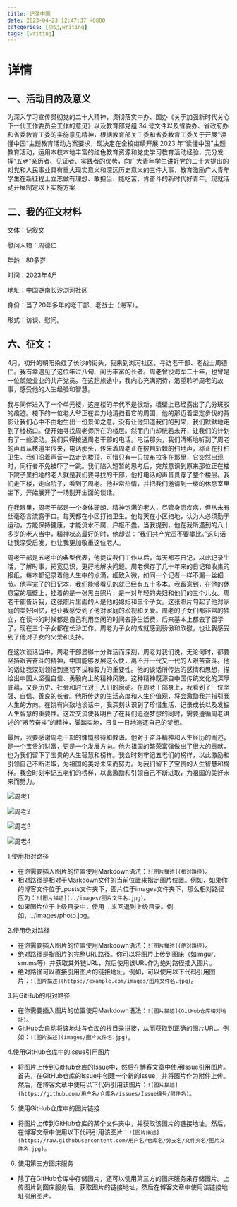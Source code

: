 ```yaml
---
title: 记录中国
date: 2023-04-23 12:47:37 +0800
categories: [杂记,writing]
tags: [writing]
---
```

# 详情
## 一、活动目的及意义

为深入学习宣传贯彻党的二十大精神，贯彻落实中办、国办《关于加强新时代关心下一代工作委员会工作的意见》以及教育部党组 34 号文件以及省委办、省政府办和省委教育工委的实施意见精神，根据教育部关工委和省委教育工委关于开展“读懂中国”主题教育活动方案要求，现决定在全校继续开展 2023 年“读懂中国”主题教育活动，运用本校本地丰富的红色教育资源和党史学习教育活动经验，充分发挥“五老”亲历者、见证者、实践者的优势，向广大青年学生讲好党的二十大提出的对党和人民事业具有重大现实意义和深远历史意义的三件大事，教育激励广大青年学生在新征程上立志做有理想、敢担当、能吃苦、肯奋斗的新时代好青年。现就活动开展制定以下实施方案

## 二、我的征文材料
文体：记叙文

慰问人物：周德仁

年龄：80多岁

时间：2023年4月

地址：中国湖南长沙浏河社区

身份：当了20年多年的老干部、老战士（海军）。

形式：访谈、慰问。

## 六、征文：
4月，初升的朝阳染红了长沙的街头，我来到浏河社区，寻访老干部、老战士周德仁。我有幸遇见了这位年过八旬、阅历丰富的长者。周老曾役海军二十年，也曾是一位兢兢业业的共产党员。在这趟旅途中，我内心充满期待，渴望聆听周老的故事，感受他的人生经验和智慧。

我与同伴进入了一个单元楼，这座楼的年代不是很新，墙壁上已经露出了几分斑驳的痕迹。楼下的一位老大爷正在卖力地清扫着它的周围，他的那迈着坚定步伐的背影让我们心中不由地生出一份景仰之意。没有让他知道我们的到来，我们默默地走到了楼梯口。便开始寻找周老师所在的楼层。然而门门却恍若未开，让我们的计划有了一些波动。我们只得拨通周老干部的电话。电话那头，我们清晰地听到了周老的声音从楼道里传来，电话那头，传来着周老正在披荆斩棘的扫地声，称正在打扫卫生。我们沿着声音一路走到楼顶，可惜只有一只拉布拉多在那里，它突然出现时，同行者不免被吓了一跳。我们陷入短暂的思考后，突然意识到原来那位正在楼下院子里扫地的老人就是我们要寻找的干部，他打电话的声音贯穿了整个楼层。我们走下楼，走向院子，看到了周老。他非常热情，并把我们邀请到一楼的休息室里坐下，开始展开了一场别开生面的谈话。

在我眼里，周老干部是一个身体硬朗、精神饱满的老人，尽管身患疾病，但从未有丝毫怨言流露于口。每天都在小区打扫卫生。他每天在小区扫地，认为人必须勤于运动，方能保持健康，才能流水不腐、户枢不蠹。当我提到，他在我所遇到的八十多岁的老人当中，精神状态最好的时，他却说：“我们共产党员不要攀比。”这句话让我深受启发，也让我更加敬重这位老人。

周老干部是五老中的典型代表，他提议我们工作以后，每天都写日记，以此记录生活，了解时事，拓宽见识，更好地解决问题。周老保存了几十年来的日记和收集的报纸，每本都记录着他人生中的点滴，细致入微，如同一个记者一样不漏一丝细节。他写完了的日记本，我们能够看见的就已经有五十多本。我留意到，在他的休息室的墙壁上，挂着的是一张黑白照片，是一对年轻的夫妇和他们的三个儿女。周老干部告诉我，这张照片里面的人是他的媳妇和三个子女。这张照片勾起了他对家庭的美好回忆，也让我感受到了他对家庭的珍视和关爱。周老的子女们都非常的独立，在读书的时候都是自己利用空闲的时间去挣生活费，后来基本上都去了留学了，现在三个子女都在长沙工作。周老为子女的成就感到骄傲和欣慰，也让我感受到了他对子女的父爱和支持。

在这次谈话当中，周老干部显得十分鲜活而深刻，周老对我们说，无论何时，都要坚持艰苦奋斗的精神，中国能够发展这么快，离不开一代又一代的人艰苦奋斗。他的话让我深刻领悟到坚韧不拔和毅力的重要性。他的谈话所传达的感情和思想，描绘出中国人坚强自信、勇毅向上的精神风貌。这种精神既源自中国传统文化的深厚底蕴，又是历史、社会和时代对于人们的磨砺。在周老干部身上，我看到了一位坚强、自信、善良的长者。他所传达的生活态度和人生价值观，将会激励我并指引我人生的方向。在饶有兴致地谈话中，我深刻认识到了珍惜生活、记录成长以及发掘人生智慧的重要性。这次交流使我明白了在我们追逐梦想的同时，需要遵循周老讲述的“艰苦奋斗”的精神，脚踏实地，日复一日地追逐自己的梦想。

最后，我要感谢周老干部的慷慨接待和教诲。他对于奋斗精神和人生经历的阐述，是一个宝贵的财富，更是一个发展方向。他为祖国的繁荣富强做出了很大的贡献，也为我们留下了宝贵的人生智慧和榜样。我会时刻牢记五老们的榜样，以此激励和引领自己不断进取，为祖国的美好未来而努力。为我们留下了宝贵的人生智慧和榜样。我会时刻牢记五老们的榜样，以此激励和引领自己不断进取，为祖国的美好未来而努力。

![](images/img-post/2023/周老.jpg "周老1") 

![](https://raw.githubusercontent.com/XiaoWendell/XiaoWendell.github.io/master/images/img-post/2023/周老.jpg "周老2")

![](./images/img-post/2023/周老.jpg "周老3") 

![](../images/img-post/2023/周老.jpg "周老4") 

1.使用相对路径
- 在你需要插入图片的位置使用Markdown语法：`![图片描述](相对路径)`。
- 相对路径是相对于Markdown文件的当前位置来指定图片位置。例如，如果你的博客文件位于_posts文件夹下，图片位于images文件夹下，那么相对路径应为：`![图片描述](../images/图片文件名.jpg)`。
- 如果图片位于上级目录中，使用 .. 来回退到上级目录。例如，../images/photo.jpg。
<!-- ![](./images/img-post/2023/周老.jpg)  -->

2.使用绝对路径
- 在你需要插入图片的位置使用Markdown语法：`![图片描述](绝对路径)`。
- 绝对路径是指图片的完整URL路径。你可以将图片上传到图床（如imgur、sm.ms等）并获取其外链URL，然后使用该URL作为绝对路径插入图片。
- 绝对路径可以直接引用图片的链接地址。例如，可以使用以下代码引用图片：`![图片描述](https://example.com/images/图片文件名.jpg)`。
<!-- ![]({{site.baseurl}}/img-post/2023/周老.jpg) -->

3.用GitHub的相对路径
- 在你需要插入图片的位置使用Markdown语法：`![图片描述](GitHub仓库相对地址)`。
- GitHub会自动将该地址与仓库的根目录拼接，从而获取到正确的图片URL。例如：`![图片描述](images/图片文件名.jpg)`。
<!-- ![](images/img-post/2023/周老.jpg)  -->

4.使用GitHub仓库中的Issue引用图片
- 将图片上传到GitHub仓库的Issue中，然后在博客文章中使用Issue引用图片。首先，在GitHub仓库的Issue中创建一个新的Issue，并将图片作为附件上传。然后，在博客文章中使用以下代码引用该图片：`![图片描述](https://github.com/用户名/仓库名/issues/Issue编号/附件名)`。

5. 使用GitHub仓库中的图片链接
- 将图片上传到GitHub仓库的某个文件夹中，并获取该图片的链接地址。然后，在博客文章中使用以下代码引用该图片：`![图片描述](https://raw.githubusercontent.com/用户名/仓库名/分支名/文件夹名/图片文件名.jpg)`。
<!-- ![](https://raw.githubusercontent.com/XiaoWendell/XiaoWendell.github.io/master/images/img-post/2023/周老.jpg "周老") -->

6. 使用第三方图床服务
- 除了在GitHub仓库中存储图片，还可以使用第三方的图床服务来存储图片。上传图片到图床服务后，获取图片的链接地址，然后在博客文章中使用该链接地址引用图片。